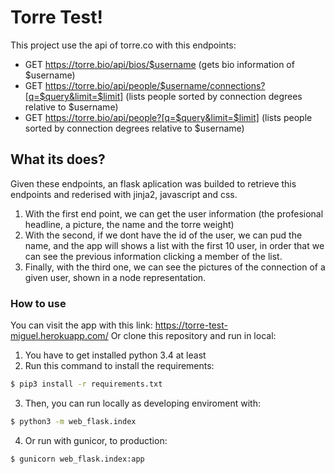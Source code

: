 # Torre Test!
This project use the api of torre.co with this endpoints:
- GET https://torre.bio/api/bios/$username (gets bio information of $username)
- GET https://torre.bio/api/people/$username/connections?[q=$query&limit=$limit] (lists people sorted by connection degrees relative to $username) 
- GET https://torre.bio/api/people?[q=$query&limit=$limit] (lists people sorted by connection degrees relative to $username) 
## What its does?
Given these endpoints, an flask aplication was builded to retrieve this endpoints and rederised with jinja2, javascript and css.
1. With the first end point, we can get the user information (the profesional headline, a picture, the name and the torre weight)
2. With the second, if we dont have the id of the user, we can pud the name, and the app will shows a list with the first 10 user, in order that we can see the previous information clicking a member of the list.
3. Finally, with the third one, we can see the pictures of the connection of a given user, shown in a node representation.
### How to use
You can visit the app with this link: https://torre-test-miguel.herokuapp.com/
Or clone this repository and run in local:
1. You have to get installed python 3.4 at least
2. Run this command to install the requirements:
```sh
$ pip3 install -r requirements.txt
```
3. Then, you can run locally as developing enviroment with:
```sh
$ python3 -m web_flask.index
```
4. Or run with gunicor, to production:
```sh
$ gunicorn web_flask.index:app
```
